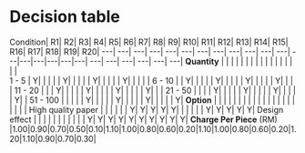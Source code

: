 # Decision table
Condition| R1| R2| R3| R4| R5| R6| R7| R8| R9| R10| R11| R12| R13| R14| R15| R16| R17| R18| R19| R20| 
---| ---| ---| ---| ---| ---| ---| ---| ---| ---| ---| ---| ---|---|---|---|---|---| ---|  ---| ---| ---| ---| ---| 
**Quantity**              |    |    |    |    |    |    |    |    |    |    |    |    |    |    |    | |    
1  - 5                    |   Y|    |    |    |    |   Y|    |    |    |    |   Y|    |    |    |    |   Y|    |    |    |    |
6  - 10                   |    |   Y|    |    |    |    |   Y|    |    |    |    |   Y|    |    |    |    |   Y|    |    |    |
11 - 20                   |    |    |   Y|    |    |    |    |   Y|    |    |    |    |   Y|    |    |    |    |   Y|    |    |
21 - 50                   |    |    |    |   Y|    |    |    |    |   Y|    |    |    |    |   Y|    |    |    |    |   Y|    |
51 - 100                  |    |    |    |    |   Y|    |    |    |    |   Y|    |    |    |    |   Y|    |    |    |    |   Y|
**Option**                |    |    |    |    |    |    |    |    |    |    |    |    |    |    |    |    |    |    |    |    |
High quality paper        |    |    |    |    |    |   Y|   Y|   Y|   Y|   Y|    |    |    |    |    |   Y|   Y|   Y|   Y|   Y|
Design effect             |    |    |    |    |    |    |    |    |    |    |   Y|   Y|   Y|   Y|   Y|   Y|   Y|   Y|   Y|   Y|
**Charge Per Piece** (RM) |1.00|0.90|0.70|0.50|0.10|1.10|1.00|0.80|0.60|0.20|1.10|1.00|0.80|0.60|0.20|1.20|1.10|0.90|0.70|0.30|